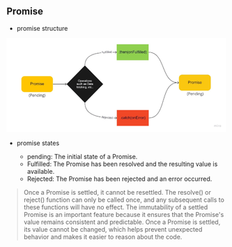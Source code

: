 ## Promise

* promise structure

![promise structure](./img/promise.webp)

* promise states

    * pending: The initial state of a Promise.
    * Fulfilled: The Promise has been resolved and the resulting value is available.
    * Rejected: The Promise has been rejected and an error occurred.

> Once a Promise is settled, it cannot be resettled. The resolve() or reject() function can only be called once, and any subsequent calls to these functions will have no effect. The immutability of a settled Promise is an important feature because it ensures that the Promise's value remains consistent and predictable. Once a Promise is settled, its value cannot be changed, which helps prevent unexpected behavior and makes it easier to reason about the code.